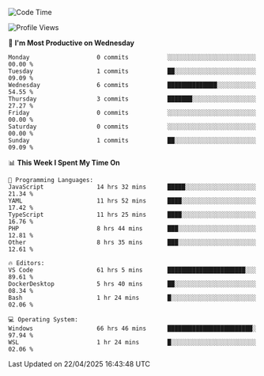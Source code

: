 <!--START_SECTION:waka-->
![Code Time](http://img.shields.io/badge/Code%20Time-4%2C718%20hrs%2027%20mins-blue)

![Profile Views](http://img.shields.io/badge/Profile%20Views-1-blue)

📅 **I'm Most Productive on Wednesday** 

```text
Monday                   0 commits           ░░░░░░░░░░░░░░░░░░░░░░░░░   00.00 % 
Tuesday                  1 commits           ██░░░░░░░░░░░░░░░░░░░░░░░   09.09 % 
Wednesday                6 commits           ██████████████░░░░░░░░░░░   54.55 % 
Thursday                 3 commits           ███████░░░░░░░░░░░░░░░░░░   27.27 % 
Friday                   0 commits           ░░░░░░░░░░░░░░░░░░░░░░░░░   00.00 % 
Saturday                 0 commits           ░░░░░░░░░░░░░░░░░░░░░░░░░   00.00 % 
Sunday                   1 commits           ██░░░░░░░░░░░░░░░░░░░░░░░   09.09 % 
```


📊 **This Week I Spent My Time On** 

```text
💬 Programming Languages: 
JavaScript               14 hrs 32 mins      █████░░░░░░░░░░░░░░░░░░░░   21.34 % 
YAML                     11 hrs 52 mins      ████░░░░░░░░░░░░░░░░░░░░░   17.42 % 
TypeScript               11 hrs 25 mins      ████░░░░░░░░░░░░░░░░░░░░░   16.76 % 
PHP                      8 hrs 44 mins       ███░░░░░░░░░░░░░░░░░░░░░░   12.81 % 
Other                    8 hrs 35 mins       ███░░░░░░░░░░░░░░░░░░░░░░   12.61 % 

🔥 Editors: 
VS Code                  61 hrs 5 mins       ██████████████████████░░░   89.61 % 
DockerDesktop            5 hrs 40 mins       ██░░░░░░░░░░░░░░░░░░░░░░░   08.34 % 
Bash                     1 hr 24 mins        █░░░░░░░░░░░░░░░░░░░░░░░░   02.06 % 

💻 Operating System: 
Windows                  66 hrs 46 mins      ████████████████████████░   97.94 % 
WSL                      1 hr 24 mins        █░░░░░░░░░░░░░░░░░░░░░░░░   02.06 % 
```


 Last Updated on 22/04/2025 16:43:48 UTC
<!--END_SECTION:waka-->
